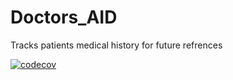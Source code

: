 # Doctors_AID

Tracks patients medical history for future refrences

[![codecov](https://codecov.io/gh/Phindulo60/AID-App/branch/main/graph/badge.svg?token=s7LxtAS4Ro)](https://codecov.io/gh/Phindulo60/AID-App)
